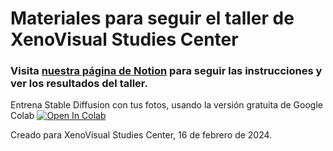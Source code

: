 # Materiales para seguir el taller de XenoVisual Studies Center

### Visita [nuestra página de Notion](https://bothrocks.notion.site/XenoBooth-7c9118dc14444eda9ccf095644d8f871?pvs=4) para seguir las instrucciones y ver los resultados del taller.

Entrena Stable Diffusion con tus fotos, usando la versión gratuita de Google Colab
[![Open In Colab](https://colab.research.google.com/assets/colab-badge.svg)](https://colab.research.google.com/github/juanalonso/xenobooth/blob/main/DreamBooth_Stable_Diffusion.ipynb)  

Creado para XenoVisual Studies Center, 16 de febrero de 2024.
